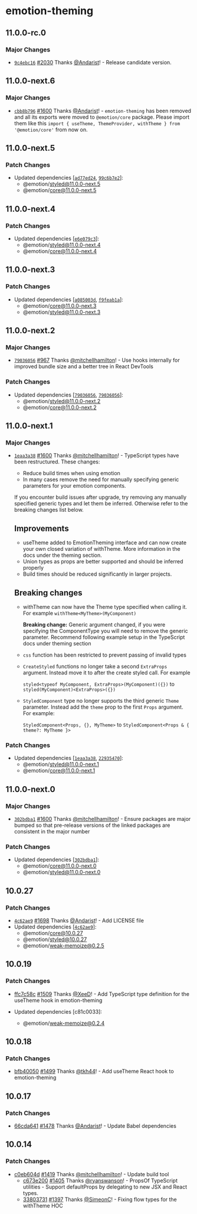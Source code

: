 # emotion-theming

## 11.0.0-rc.0

### Major Changes

- [`9c4ebc16`](https://github.com/emotion-js/emotion/commit/9c4ebc160471097c5d04fb92dba3ed0df870bb63) [#2030](https://github.com/emotion-js/emotion/pull/2030) Thanks [@Andarist](https://github.com/Andarist)! - Release candidate version.

## 11.0.0-next.6

### Major Changes

- [`cbb8b796`](https://github.com/emotion-js/emotion/commit/cbb8b7965c2923cf1922d724de556374323bff61) [#1600](https://github.com/emotion-js/emotion/pull/1600) Thanks [@Andarist](https://github.com/Andarist)! - `emotion-theming` has been removed and all its exports were moved to `@emotion/core` package. Please import them like this `import { useTheme, ThemeProvider, withTheme } from '@emotion/core'` from now on.

## 11.0.0-next.5

### Patch Changes

- Updated dependencies [[`ad77ed24`](https://github.com/emotion-js/emotion/commit/ad77ed24b4bfe62d6c80f0498cd7e76863e2f28e), [`99c6b7e2`](https://github.com/emotion-js/emotion/commit/99c6b7e2f65fb7eddb2863b393e2110dbc4810d8)]:
  - @emotion/styled@11.0.0-next.5
  - @emotion/core@11.0.0-next.5

## 11.0.0-next.4

### Patch Changes

- Updated dependencies [[`e6e079c3`](https://github.com/emotion-js/emotion/commit/e6e079c35074f027ac0586792e4f19595ac18c55)]:
  - @emotion/styled@11.0.0-next.4
  - @emotion/core@11.0.0-next.4

## 11.0.0-next.3

### Patch Changes

- Updated dependencies [[`a085003d`](https://github.com/emotion-js/emotion/commit/a085003d4c8ca284c116668d7217fb747802ed85), [`f9feab1a`](https://github.com/emotion-js/emotion/commit/f9feab1a5d1ca88e53c3f7a063be5d5871cc93e8)]:
  - @emotion/core@11.0.0-next.3
  - @emotion/styled@11.0.0-next.3

## 11.0.0-next.2

### Major Changes

- [`79036056`](https://github.com/emotion-js/emotion/commit/79036056808eefc81a77225254f7c25c2ff9d967) [#967](https://github.com/emotion-js/emotion/pull/967) Thanks [@mitchellhamilton](https://github.com/mitchellhamilton)! - Use hooks internally for improved bundle size and a better tree in React DevTools

### Patch Changes

- Updated dependencies [[`79036056`](https://github.com/emotion-js/emotion/commit/79036056808eefc81a77225254f7c25c2ff9d967), [`79036056`](https://github.com/emotion-js/emotion/commit/79036056808eefc81a77225254f7c25c2ff9d967)]:
  - @emotion/styled@11.0.0-next.2
  - @emotion/core@11.0.0-next.2

## 11.0.0-next.1

### Major Changes

- [`1eaa3a38`](https://github.com/emotion-js/emotion/commit/1eaa3a389876d4a623ce66735dc6db093cb2a8e6) [#1600](https://github.com/emotion-js/emotion/pull/1600) Thanks [@mitchellhamilton](https://github.com/mitchellhamilton)! - TypeScript types have been restructured. These changes:

  - Reduce build times when using emotion
  - In many cases remove the need for manually specifying generic parameters for your emotion components.

  If you encounter build issues after upgrade, try removing any manually specified generic types and let them be inferred. Otherwise refer to the breaking changes list below.

  ## Improvements

  - useTheme added to EmotionTheming interface and can now create your own closed variation of withTheme. More information in the docs under the theming section.
  - Union types as props are better supported and should be inferred properly
  - Build times should be reduced significantly in larger projects.

  ## Breaking changes

  - withTheme can now have the Theme type specified when calling it. For example `withTheme<MyTheme>(MyComponent)`

    **Breaking change:** Generic argument changed, if you were specifying the ComponentType you will need to remove the generic parameter. Recommend following example setup in the TypeScript docs under theming section

  - `css` function has been restricted to prevent passing of invalid types
  - `CreateStyled` functions no longer take a second `ExtraProps` argument. Instead move it to after the create styled call. For example

    `styled<typeof MyComponent, ExtraProps>(MyComponent)({})`
    to
    `styled(MyComponent)<ExtraProps>({})`

  - `StyledComponent` type no longer supports the third generic `Theme` parameter. Instead add the `theme` prop to the first `Props` argument. For example:

    `StyledComponent<Props, {}, MyTheme>`
    to
    `StyledComponent<Props & { theme?: MyTheme }>`

### Patch Changes

- Updated dependencies [[`1eaa3a38`](https://github.com/emotion-js/emotion/commit/1eaa3a389876d4a623ce66735dc6db093cb2a8e6), [`22935470`](https://github.com/emotion-js/emotion/commit/2293547000ce78d044d054d17564f6c2aa670687)]:
  - @emotion/styled@11.0.0-next.1
  - @emotion/core@11.0.0-next.1

## 11.0.0-next.0

### Major Changes

- [`302bdba1`](https://github.com/emotion-js/emotion/commit/302bdba1a6b793484c09edeb668815c5e31ea555) [#1600](https://github.com/emotion-js/emotion/pull/1600) Thanks [@mitchellhamilton](https://github.com/mitchellhamilton)! - Ensure packages are major bumped so that pre-release versions of the linked packages are consistent in the major number

### Patch Changes

- Updated dependencies [[`302bdba1`](https://github.com/emotion-js/emotion/commit/302bdba1a6b793484c09edeb668815c5e31ea555)]:
  - @emotion/core@11.0.0-next.0
  - @emotion/styled@11.0.0-next.0

## 10.0.27

### Patch Changes

- [`4c62ae9`](https://github.com/emotion-js/emotion/commit/4c62ae9447959d438928e1a26f76f1487983c968) [#1698](https://github.com/emotion-js/emotion/pull/1698) Thanks [@Andarist](https://github.com/Andarist)! - Add LICENSE file
- Updated dependencies [[`4c62ae9`](https://github.com/emotion-js/emotion/commit/4c62ae9447959d438928e1a26f76f1487983c968)]:
  - @emotion/core@10.0.27
  - @emotion/styled@10.0.27
  - @emotion/weak-memoize@0.2.5

## 10.0.19

### Patch Changes

- [ffc7c58c](https://github.com/emotion-js/emotion/commit/ffc7c58c13277c8f05861e2534fc2a85fff01b76) [#1509](https://github.com/emotion-js/emotion/pull/1509) Thanks [@XeeD](https://github.com/XeeD)! - Add TypeScript type definition for the useTheme hook in emotion-theming

- Updated dependencies [c81c0033]:
  - @emotion/weak-memoize@0.2.4

## 10.0.18

### Patch Changes

- [bfb40050](https://github.com/emotion-js/emotion/commit/bfb400503d0d8d399e4e0051dc6e5eac40624b10) [#1499](https://github.com/emotion-js/emotion/pull/1499) Thanks [@tkh44](https://github.com/tkh44)! - Add useTheme React hook to emotion-theming

## 10.0.17

### Patch Changes

- [66cda641](https://github.com/emotion-js/emotion/commit/66cda64128631790b81e3c9df273a972358ea593) [#1478](https://github.com/emotion-js/emotion/pull/1478) Thanks [@Andarist](https://github.com/Andarist)! - Update Babel dependencies

## 10.0.14

### Patch Changes

- [c0eb604d](https://github.com/emotion-js/emotion/commit/c0eb604d) [#1419](https://github.com/emotion-js/emotion/pull/1419) Thanks [@mitchellhamilton](https://github.com/mitchellhamilton)! - Update build tool
  - [c673e200](https://github.com/emotion-js/emotion/commit/c673e200) [#1405](https://github.com/emotion-js/emotion/pull/1405) Thanks [@ryanswanson](https://github.com/ryanswanson)! - PropsOf<C> TypeScript utilities - Support defaultProps by delegating to new JSX and React types.
  - [33803731](https://github.com/emotion-js/emotion/commit/33803731) [#1397](https://github.com/emotion-js/emotion/pull/1397) Thanks [@SimeonC](https://github.com/SimeonC)! - Fixing flow types for the withTheme HOC
